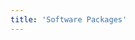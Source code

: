 ```yaml
---
title: 'Software Packages'
---
```


<script setup>
  import TheDownload from "@/views/download/TheDownload.vue"
</script>

<TheDownload />
